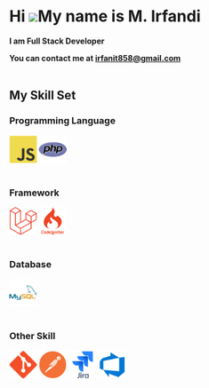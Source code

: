 Hi ![](https://user-images.githubusercontent.com/18350557/176309783-0785949b-9127-417c-8b55-ab5a4333674e.gif)My name is M. Irfandi
=====================================================================================================================================

<strong>I am Full Stack Developer

You can contact me at [irfanit858@gmail.com](mailto:irfanit858@gmail.com)
<br>
<br>


<div class="markdown-heading" dir="auto"><h2 class="heading-element" dir="auto">My Skill Set</h2><a id="user-content-my-skill-set" class="anchor" aria-label="Permalink: My Skill Set" href="#my-skill-set"></a></div>

<div class="markdown-heading" dir="auto"><h3 class="heading-element" dir="auto">Programming Language</h3><a id="user-content-programming-language" class="anchor" aria-label="Permalink: Programming Language" href="#programming-language"></a></div>

<div align="left" dir="auto">  
<a href="https://www.javascript.com/" rel="nofollow"><img src="https://github.com/devicons/devicon/blob/ca28c779441053191ff11710fe24a9e6c23690d6/icons/javascript/javascript-original.svg" alt="JavaScript" height="50" style="max-width: 100%;"></a>  
<a href="https://www.php.net/" rel="nofollow"><img src="https://github.com/devicons/devicon/blob/ca28c779441053191ff11710fe24a9e6c23690d6/icons/php/php-original.svg" alt="PHP" height="50" style="max-width: 100%;"></a>  
</div>
<br>

<div class="markdown-heading" dir="auto"><h3 class="heading-element" dir="auto">Framework</h3><a id="user-content-programming-language" class="anchor" aria-label="Permalink: Programming Language" href="#programming-language"></a></div>

<div align="left" dir="auto">
<a href="https://laravel.com/" rel="nofollow"><img src="https://github.com/devicons/devicon/blob/ca28c779441053191ff11710fe24a9e6c23690d6/icons/laravel/laravel-original.svg" alt="Laravel" height="50" style="max-width: 100%;"></a>
<a href="https://codeigniter.com/" rel="nofollow"><img src="https://github.com/devicons/devicon/blob/ca28c779441053191ff11710fe24a9e6c23690d6/icons/codeigniter/codeigniter-plain-wordmark.svg" alt="CodeIgniter" height="50" style="max-width: 100%;"></a>
</div> 
<br>

<div class="markdown-heading" dir="auto"><h3 class="heading-element" dir="auto">Database</h3><a id="user-content-programming-language" class="anchor" aria-label="Permalink: Programming Language" href="#programming-language"></a></div>
<div align="left" dir="auto">
<a href="https://www.mysql.com/" rel="nofollow"><img src="https://github.com/devicons/devicon/blob/ca28c779441053191ff11710fe24a9e6c23690d6/icons/mysql/mysql-original-wordmark.svg" alt="MySQL" height="50" style="max-width: 100%;"></a>  
</div>
<br>

<div class="markdown-heading" dir="auto"><h3 class="heading-element" dir="auto">Other Skill</h3><a id="user-content-programming-language" class="anchor" aria-label="Permalink: Programming Language" href="#programming-language"></a></div>
<div align="left" dir="auto">
<a href="https://github.com/"><img src="https://github.com/devicons/devicon/blob/ca28c779441053191ff11710fe24a9e6c23690d6/icons/git/git-original.svg" alt="Git" height="50" style="max-width: 100%;"></a>
<a href="https://www.postman.com/"><img src="https://github.com/devicons/devicon/blob/ca28c779441053191ff11710fe24a9e6c23690d6/icons/postman/postman-original.svg" alt="Postman" height="50" style="max-width: 100%;"></a>
<a href="https://www.atlassian.com/"><img src="https://github.com/devicons/devicon/blob/ca28c779441053191ff11710fe24a9e6c23690d6/icons/jira/jira-original-wordmark.svg" alt="Jira" height="50" style="max-width: 100%;"></a>
<a href="https://azure.microsoft.com/"><img src="https://github.com/devicons/devicon/blob/ca28c779441053191ff11710fe24a9e6c23690d6/icons/azuredevops/azuredevops-plain.svg" alt="Azure" height="50" style="max-width: 100%;"></a>



</div>


</strong>
